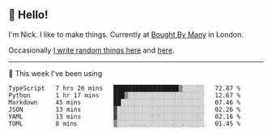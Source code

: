 ## 👋 Hello! 

I'm Nick. I like to make things. Currently at [Bought By Many](https://boughtbymany.com) in London.

Occasionally [I write random things here](https://nicksnell.com) and [here](https://twitter.com/nicksnell).

-------

🚀 This week I've been using

<!--START_SECTION:waka-->

```text
TypeScript   7 hrs 26 mins   ██████████████████▒░░░░░░   72.87 %
Python       1 hr 17 mins    ███▒░░░░░░░░░░░░░░░░░░░░░   12.67 %
Markdown     45 mins         ██░░░░░░░░░░░░░░░░░░░░░░░   07.46 %
JSON         13 mins         ▓░░░░░░░░░░░░░░░░░░░░░░░░   02.26 %
YAML         13 mins         ▓░░░░░░░░░░░░░░░░░░░░░░░░   02.16 %
TOML         8 mins          ▒░░░░░░░░░░░░░░░░░░░░░░░░   01.45 %
```

<!--END_SECTION:waka-->
